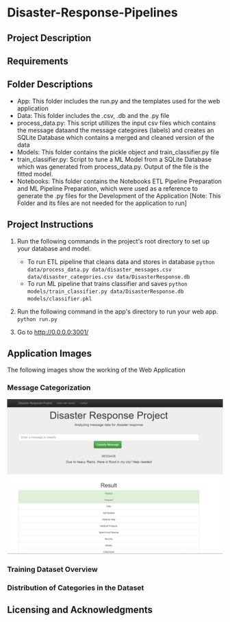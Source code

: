 # Disaster-Response-Pipelines

## Project Description

## Requirements

## Folder Descriptions
* App: This folder includes the run.py and the templates used for the web application
* Data: This folder includes the .csv, .db and the .py file
* process_data.py: This script utillizes the input csv files which contains the message dataand the message categoires (labels) and creates an SQLite Database which contains a merged and cleaned version of the data
* Models: This folder contains the pickle object and train_classifier.py file
* train_classifier.py: Script to tune a ML Model from a SQLite Database which was generated from process_data.py. Output of the file is the fitted model.
* Notebooks: This folder contains the Notebooks ETL Pipeline Preparation and ML Pipeline Preparation, which were used as a reference to generate the .py files for the Development of the Application [Note: This Folder and its files are not needed for the application to run]

## Project Instructions
1. Run the following commands in the project's root directory to set up your database and model.

    - To run ETL pipeline that cleans data and stores in database
        `python data/process_data.py data/disaster_messages.csv data/disaster_categories.csv data/DisasterResponse.db`
    - To run ML pipeline that trains classifier and saves
        `python models/train_classifier.py data/DisasterResponse.db models/classifier.pkl`

2. Run the following command in the app's directory to run your web app.
    `python run.py`

3. Go to http://0.0.0.0:3001/

## Application Images

The following images show the working of the Web Application

### Message Categorization

![Application Images](https://github.com/prateek681/Disaster-Response-Pipelines/blob/main/Screenshot-1.jpg)

### Training Dataset Overview


### Distribution of Categories in the Dataset


## Licensing and Acknowledgments

